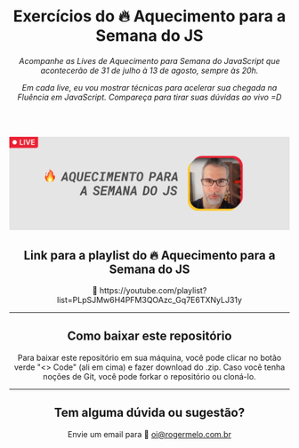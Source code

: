 <h1 align="center">
  Exercícios do 🔥 Aquecimento para a Semana do JS
</h1>

<h6 align="center">Acompanhe as Lives de Aquecimento para Semana do JavaScript que acontecerão de 31 de julho à 13 de agosto, sempre às 20h.

Em cada live, eu vou mostrar técnicas para acelerar sua chegada na Fluência em JavaScript. Compareça para tirar suas dúvidas ao vivo =D</h6>

</br>

[![Aquecimento para a Semana do JS](assets/img/banner-aquecimento-semana-do-javascript.jpg)](https://youtube.com/playlist?list=PLpSJMw6H4PFM3QOAzc_Gq7E6TXNyLJ31y)

<h2 align="center">Link para a playlist do 🔥 Aquecimento para a Semana do JS</h2>

<p align="center">🔗 https://youtube.com/playlist?list=PLpSJMw6H4PFM3QOAzc_Gq7E6TXNyLJ31y</p>

---

<h2 align="center">Como baixar este repositório</h2>

<p align="center">Para baixar este repositório em sua máquina, você pode clicar no botão verde "<> Code" (ali em cima) e fazer download do .zip. Caso você tenha noções de Git, você pode forkar o repositório ou cloná-lo.</p> 

---

<h2 align="center">Tem alguma dúvida ou sugestão?</h2>

<p align="center">Envie um email para 📨 <a href="mailto:oi@rogermelo.com.br">oi@rogermelo.com.br</a></p>
